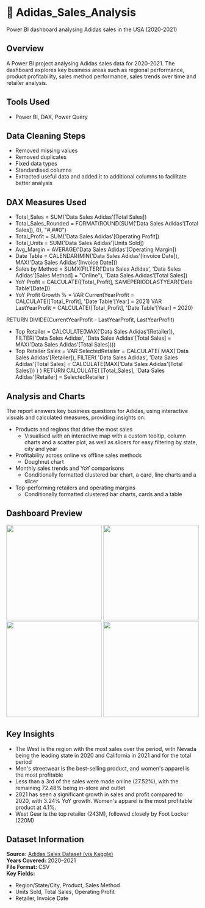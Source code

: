 # 👟 Adidas_Sales_Analysis 
Power BI dashboard analysing Adidas sales in the USA (2020-2021)

## Overview
A Power BI project analysing Adidas sales data for 2020-2021. 
The dashboard explores key business areas such as regional performance, product profitability, sales method performance, sales trends over time and retailer analysis.

## Tools Used
- Power BI, DAX, Power Query


## Data Cleaning Steps
- Removed missing values
- Removed duplicates
- Fixed data types
- Standardised columns
- Extracted useful data and added it to additional columns to facilitate better analysis

## DAX Measures Used
- Total_Sales = SUM('Data Sales Adidas'[Total Sales])
- Total_Sales_Rounded = FORMAT(ROUND(SUM('Data Sales Adidas'[Total Sales]), 0), "#,##0")
- Total_Profit = SUM('Data Sales Adidas'[Operating Profit])
- Total_Units = SUM('Data Sales Adidas'[Units Sold])
- Avg_Margin = AVERAGE('Data Sales Adidas'[Operating Margin])
- Date Table = CALENDAR(MIN('Data Sales Adidas'[Invoice Date]), MAX('Data Sales Adidas'[Invoice Date]))
- Sales by Method = SUMX(FILTER('Data Sales Adidas', 'Data Sales Adidas'[Sales Method] = "Online"), 'Data Sales Adidas'[Total Sales])
- YoY Profit = CALCULATE([Total_Profit], SAMEPERIODLASTYEAR('Date Table'[Date]))
- YoY Profit Growth % = 
VAR CurrentYearProfit = CALCULATE([Total_Profit], 'Date Table'[Year] = 2021)
VAR LastYearProfit = CALCULATE([Total_Profit], 'Date Table'[Year] = 2020)

RETURN
DIVIDE(CurrentYearProfit - LastYearProfit, LastYearProfit)
- Top Retailer = CALCULATE(MAX('Data Sales Adidas'[Retailer]), FILTER('Data Sales Adidas', 'Data Sales Adidas'[Total Sales] = MAX('Data Sales Adidas'[Total Sales])))
- Top Retailer Sales = 
VAR SelectedRetailer = 
    CALCULATE(
        MAX('Data Sales Adidas'[Retailer]),
        FILTER(
            'Data Sales Adidas',
            'Data Sales Adidas'[Total Sales] = CALCULATE(MAX('Data Sales Adidas'[Total Sales]))
        )
    )
RETURN 
    CALCULATE(
        [Total_Sales],
        'Data Sales Adidas'[Retailer] = SelectedRetailer
    )


## Analysis and Charts
The report answers key business questions for Adidas, using interactive visuals and calculated measures, providing insights on:
- Products and regions that drive the most sales
    - Visualised with an interactive map with a custom tooltip, column charts and a scatter plot, as well as slicers for easy filtering by state, city and year
- Profitability across online vs offline sales methods
    - Doughnut chart
- Monthly sales trends and YoY comparisons
    - Conditionally formatted clustered bar chart, a card, line charts and a slicer
- Top-performing retailers and operating margins
    - Conditionally formatted clustered bar charts, cards and a table


## Dashboard Preview

<p align="center">
  <img src="![image](https://github.com/user-attachments/assets/73c6b9da-319d-401d-838d-8cecfbfadf98)" width="250"/>
  <img src="![image](https://github.com/user-attachments/assets/7535a811-3db4-4a46-a2e0-29eb255e3d8f)" width="250"/>
  <img src="![image](https://github.com/user-attachments/assets/fc6fa827-ee45-4e1a-894c-df6b25cb6cb5)" width="250"/>
  <img src="![image](https://github.com/user-attachments/assets/2cfd93e5-90b3-46cf-97c9-560b370e7b61)" width="250"/>
</p>


## Key Insights
- The West is the region with the most sales over the period, with Nevada being the leading state in 2020 and California in 2021 and for the total period
- Men's streetwear is the best-selling product, and women's apparel is the most profitable
- Less than a 3rd of the sales were made online (27.52%), with the remaining 72.48% being in-store and outlet
- 2021 has seen a significant growth in sales and profit compared to 2020, with 3.24% YoY growth. Women's apparel is the most profitable product at 4.1%.
- West Gear is the top retailer (243M), followed closely by Foot Locker (220M)


## Dataset Information

**Source:** [Adidas Sales Dataset (via Kaggle)](https://www.kaggle.com/datasets/heemalichaudhari/adidas-sales-dataset)   
**Years Covered:** 2020–2021   
**File Format:** CSV  
**Key Fields:** 
- Region/State/City, Product, Sales Method
- Units Sold, Total Sales, Operating Profit
- Retailer, Invoice Date






